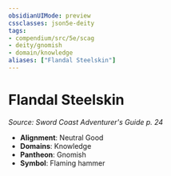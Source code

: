 ```yaml
---
obsidianUIMode: preview
cssclasses: json5e-deity
tags:
- compendium/src/5e/scag
- deity/gnomish
- domain/knowledge
aliases: ["Flandal Steelskin"]
---
```

# Flandal Steelskin
*Source: Sword Coast Adventurer's Guide p. 24* 

- **Alignment**: Neutral Good
- **Domains**: Knowledge
- **Pantheon**: Gnomish
- **Symbol**: Flaming hammer